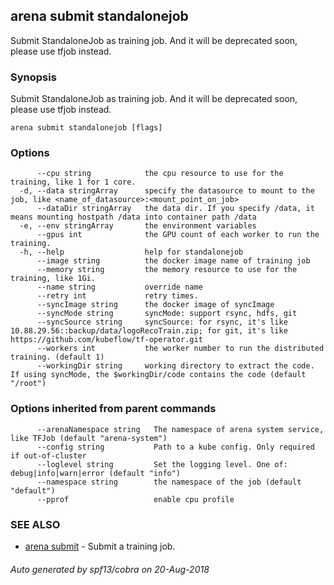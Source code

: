 ## arena submit standalonejob

Submit StandaloneJob as training job. And it will be deprecated soon, please use tfjob instead.

### Synopsis

Submit StandaloneJob as training job. And it will be deprecated soon, please use tfjob instead.

```
arena submit standalonejob [flags]
```

### Options

```
      --cpu string            the cpu resource to use for the training, like 1 for 1 core.
  -d, --data stringArray      specify the datasource to mount to the job, like <name_of_datasource>:<mount_point_on_job>
      --dataDir stringArray   the data dir. If you specify /data, it means mounting hostpath /data into container path /data
  -e, --env stringArray       the environment variables
      --gpus int              the GPU count of each worker to run the training.
  -h, --help                  help for standalonejob
      --image string          the docker image name of training job
      --memory string         the memory resource to use for the training, like 1Gi.
      --name string           override name
      --retry int             retry times.
      --syncImage string      the docker image of syncImage
      --syncMode string       syncMode: support rsync, hdfs, git
      --syncSource string     syncSource: for rsync, it's like 10.88.29.56::backup/data/logoRecoTrain.zip; for git, it's like https://github.com/kubeflow/tf-operator.git
      --workers int           the worker number to run the distributed training. (default 1)
      --workingDir string     working directory to extract the code. If using syncMode, the $workingDir/code contains the code (default "/root")
```

### Options inherited from parent commands

```
      --arenaNamespace string   The namespace of arena system service, like TFJob (default "arena-system")
      --config string           Path to a kube config. Only required if out-of-cluster
      --loglevel string         Set the logging level. One of: debug|info|warn|error (default "info")
      --namespace string        the namespace of the job (default "default")
      --pprof                   enable cpu profile
```

### SEE ALSO

* [arena submit](arena_submit.md)	 - Submit a training job.

###### Auto generated by spf13/cobra on 20-Aug-2018
